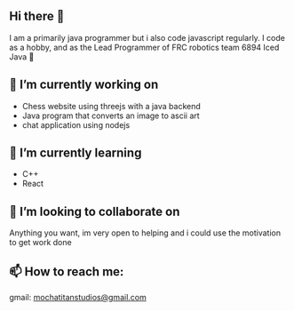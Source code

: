 ## Hi there 👋

I am a primarily java programmer but i also code javascript regularly.
I code as a hobby, and as the Lead Programmer of FRC robotics team 6894 Iced Java 🧊

## 🔭 I’m currently working on
- Chess website using threejs with a java backend
- Java program that converts an image to ascii art
- chat application using nodejs
## 🌱 I’m currently learning
- C++
- React
## 👯 I’m looking to collaborate on
Anything you want, im very open to helping and i could use the motivation to get work done
## 📫 How to reach me:
gmail: mochatitanstudios@gmail.com
<!--
**Mochatitan/Mochatitan** is a ✨ _special_ ✨ repository because its `README.md` (this file) appears on your GitHub profile.

Here are some ideas to get you started:

- 🔭 I’m currently working on🌱 I’m currently learning ...
- 👯 I’m looking to collaborate on ...
- 🤔 I’m looking for help with ...
- 💬 Ask me about ...
- 📫 How to reach me: ...
- 😄 Pronouns: ...
- ⚡ Fun fact: ...
-->
